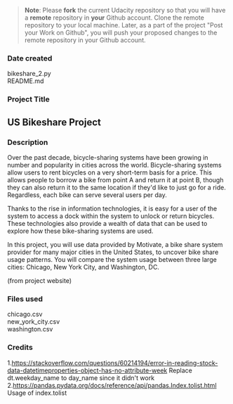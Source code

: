 >**Note**: Please **fork** the current Udacity repository so that you will have a **remote** repository in **your** Github account. Clone the remote repository to your local machine. Later, as a part of the project "Post your Work on Github", you will push your proposed changes to the remote repository in your Github account.

### Date created
bikeshare_2.py <br>
README.md 

### Project Title
## US Bikeshare Project

### Description
Over the past decade, bicycle-sharing systems have been growing in number and popularity in cities across the world. Bicycle-sharing systems allow users to rent bicycles on a very short-term basis for a price. This allows people to borrow a bike from point A and return it at point B, though they can also return it to the same location if they'd like to just go for a ride. Regardless, each bike can serve several users per day.

Thanks to the rise in information technologies, it is easy for a user of the system to access a dock within the system to unlock or return bicycles. These technologies also provide a wealth of data that can be used to explore how these bike-sharing systems are used.

In this project, you will use data provided by Motivate, a bike share system provider for many major cities in the United States, to uncover bike share usage patterns. You will compare the system usage between three large cities: Chicago, New York City, and Washington, DC.

(from project website)

### Files used
chicago.csv <br>
new_york_city.csv <br>
washington.csv <br>

### Credits
1.https://stackoverflow.com/questions/60214194/error-in-reading-stock-data-datetimeproperties-object-has-no-attribute-week
   Replace dt.weekday_name to day_name since it didn't work
2.https://pandas.pydata.org/docs/reference/api/pandas.Index.tolist.html
   Usage of index.tolist
